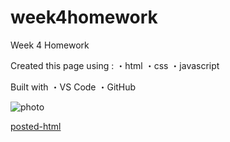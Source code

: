 # week4homework
Week 4 Homework

Created this page using :
・html
・css
・javascript

Built with
・VS Code
・GitHub

![photo](https://github.com/Jesse2360/wk4codequiz/blob/3f668d083b80d110cab0cea23970426e4fd04898/images/Screen%20Shot%20quiz.png)


[posted-html]( https://jesse2360.github.io/wk4codequiz/)
